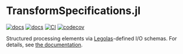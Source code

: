 # TransformSpecifications.jl

[![docs](https://img.shields.io/badge/docs-stable-blue.svg)](https://beacon-biosignals.github.io/TransformSpecifications.jl/stable)
[![docs](https://img.shields.io/badge/docs-dev-blue.svg)](https://beacon-biosignals.github.io/TransformSpecifications.jl/dev)
[![CI](https://github.com/beacon-biosignals/TransformSpecifications.jl/actions/workflows/TransformSpecifications_CI.yml/badge.svg)](https://github.com/beacon-biosignals/TransformSpecifications.jl/actions/workflows/TransformSpecifications_CI.yml)
[![codecov](https://codecov.io/gh/beacon-biosignals/TransformSpecifications.jl/branch/main/graph/badge.svg?token=CODECOVTOKEN)](https://app.codecov.io/gh/beacon-biosignals/TransformSpecifications.jl)

Structured processing elements via [Legolas](https://github.com/beacon-biosignals/Legolas.jl)-defined I/O schemas. For details, see [the documentation](https://beacon-biosignals.github.io/TransformSpecifications.jl/stable).

